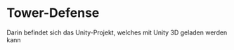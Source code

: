 Tower-Defense
=============

Darin befindet sich das Unity-Projekt, welches mit Unity 3D geladen werden kann
